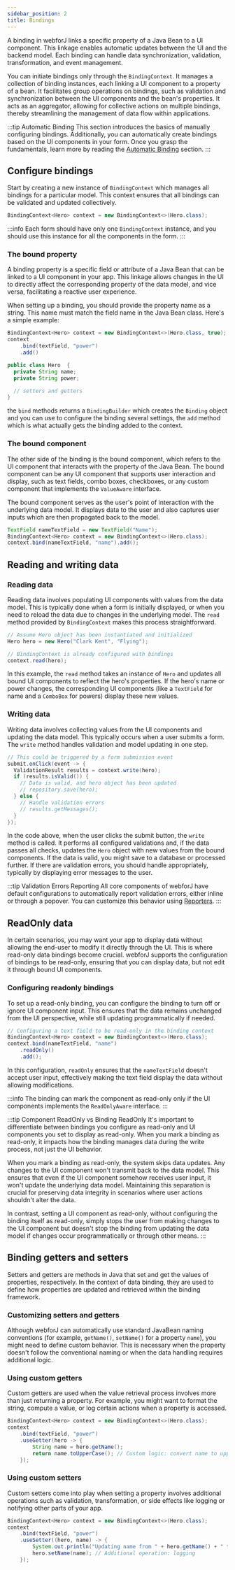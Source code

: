 ```yaml
---
sidebar_position: 2
title: Bindings
---
```


A binding in webforJ links a specific property of a Java Bean to a UI component. This linkage enables automatic updates between the UI and the backend model. Each binding can handle data synchronization, validation, transformation, and event management.

You can initiate bindings only through the `BindingContext`. It manages a collection of binding instances, each linking a UI component to
a property of a bean. It facilitates group operations on bindings, such as validation and
synchronization between the UI components and the bean's properties. It acts as an aggregator,
allowing for collective actions on multiple bindings, thereby streamlining the management of data
flow within applications.

:::tip Automatic Binding
This section introduces the basics of manually configuring bindings. Additionally, you can automatically create bindings based on the UI components in your form. Once you grasp the fundamentals, learn more by reading the [Automatic Binding](./automatic-binding) section.
:::

## Configure bindings

Start by creating a new instance of `BindingContext` which manages all bindings for a particular model.
This context ensures that all bindings can be validated and updated collectively.

```java
BindingContext<Hero> context = new BindingContext<>(Hero.class);
```

:::info
Each form should have only one `BindingContext` instance, and you should use this instance for all the components in the form.
:::

### The bound property

A binding property is a specific field or attribute of a Java Bean that can be linked to a UI component in your app. 
This linkage allows changes in the UI to directly affect the corresponding property of the data model, and vice versa, 
facilitating a reactive user experience.

When setting up a binding, you should provide the property name as a string. This name must match the field name in the Java Bean class. Here's a simple example:

```java
BindingContext<Hero> context = new BindingContext<>(Hero.class, true);
context
    .bind(textField, "power")
    .add()
```

```java
public class Hero  {
  private String name;
  private String power;

  // setters and getters
}
```

the `bind` methods returns a `BindingBuilder` which creates the `Binding` object and you can use to configure the binding several settings, the `add` method which
is what actually gets the binding added to the context.

### The bound component

The other side of the binding is the bound component, which refers to the UI component that interacts with the property of the Java Bean. 
The bound component can be any UI component that supports user interaction and display, such as text fields, combo boxes, checkboxes, or 
any custom component that implements the `ValueAware` interface.

The bound component serves as the user's point of interaction with the underlying data model. 
It displays data to the user and also captures user inputs which are then propagated back to the model.

```java
TextField nameTextField = new TextField("Name");
BindingContext<Hero> context = new BindingContext<>(Hero.class);
context.bind(nameTextField, "name").add();
```

## Reading and writing data

### Reading data

Reading data involves populating UI components with values from the data model. 
This is typically done when a form is initially displayed, or when you need to reload the data due to changes in the underlying model. 
The `read` method provided by `BindingContext` makes this process straightforward.

```java
// Assume Hero object has been instantiated and initialized
Hero hero = new Hero("Clark Kent", "Flying");

// BindingContext is already configured with bindings
context.read(hero);
```

In this example, the `read` method takes an instance of `Hero` and updates all bound UI components to reflect the hero's properties. 
If the hero's name or power changes, the corresponding UI components (like a `TextField` for name and a `ComboBox` for powers) 
display these new values.

### Writing data

Writing data involves collecting values from the UI components and updating the data model. 
This typically occurs when a user submits a form. The `write` method handles validation and model updating in one step.

```java
// This could be triggered by a form submission event
submit.onClick(event -> {
  ValidationResult results = context.write(hero);
  if (results.isValid()) {
    // Data is valid, and hero object has been updated
    // repository.save(hero); 
  } else {
    // Handle validation errors
    // results.getMessages();
  }
});
```

In the code above, when the user clicks the submit button, the `write` method is called. 
It performs all configured validations and, if the data passes all checks, updates the `Hero` object 
with new values from the bound components. 
If the data is valid, you might save to a database or processed further. If there are validation errors, 
you should handle appropriately, typically by displaying error messages to the user.


:::tip Validation Errors Reporting
All core components of webforJ have default configurations to automatically report validation errors, either inline or through a popover. You can customize this behavior using [Reporters](./validation/reporters.md).
:::

<!-- vale off -->
## ReadOnly data
<!-- vale on -->

In certain scenarios, you may want your app to display data without allowing the end-user to modify it directly through the UI. 
This is where read-only data bindings become crucial. webforJ supports the configuration of bindings to be read-only, ensuring that 
you can display data, but not edit it through bound UI components.

### Configuring readonly bindings

To set up a read-only binding, you can configure the binding to turn off or ignore UI component input. 
This ensures that the data remains unchanged from the UI perspective, while still updating programmatically if needed.

```java
// Configuring a text field to be read-only in the binding context
BindingContext<Hero> context = new BindingContext<>(Hero.class);
context.bind(nameTextField, "name")
    .readOnly()
    .add();
```

In this configuration, `readOnly` ensures that the `nameTextField` doesn't accept user input, effectively making the text field display 
the data without allowing modifications.

:::info
The binding can mark the component as read-only only if the UI components implements the `ReadOnlyAware` interface.
:::

:::tip Component ReadOnly vs Binding ReadOnly
It's important to differentiate between bindings you configure as read-only and UI components you set to display as read-only. 
When you mark a binding as read-only, it impacts how the binding manages data during the write process, not just the UI behavior.

When you mark a binding as read-only, the system skips data updates. Any changes to the UI component won't transmit back to the data model. 
This ensures that even if the UI component somehow receives user input, it won't update the underlying data model. 
Maintaining this separation is crucial for preserving data integrity in scenarios where user actions shouldn't alter the data.

In contrast, setting a UI component as read-only, without configuring the binding itself as read-only, simply stops the user from making changes 
to the UI component but doesn't stop the binding from updating the data model if changes occur programmatically or through other means.
:::

## Binding getters and setters

Setters and getters are methods in Java that set and get the values of properties, respectively.
In the context of data binding, they are used to define how properties are updated and retrieved within the binding framework.

### Customizing setters and getters

Although webforJ can automatically use standard JavaBean naming conventions
(for example, `getName()`, `setName()` for a property `name`), you might need to define custom behavior.
This is necessary when the property doesn't follow the conventional naming or when the data handling requires additional logic.

### Using custom getters

Custom getters are used when the value retrieval process involves more than just returning a property.
For example, you might want to format the string, compute a value, or log certain actions when a property is accessed.

```java
BindingContext<Hero> context = new BindingContext<>(Hero.class);
context
    .bind(textField, "power")
    .useGetter(hero -> {
        String name = hero.getName();
        return name.toUpperCase(); // Custom logic: convert name to uppercase
    });
```

### Using custom setters

Custom setters come into play when setting a property involves additional operations such as validation, transformation, or side effects
like logging or notifying other parts of your app.

```java
BindingContext<Hero> context = new BindingContext<>(Hero.class);
context
    .bind(textField, "power")
    .useSetter((hero, name) -> {
        System.out.println("Updating name from " + hero.getName() + " to " + name);
        hero.setName(name); // Additional operation: logging
    });
```

<GiscusComments />